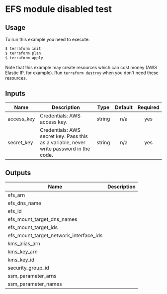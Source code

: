 # EFS module disabled test

## Usage

To run this example you need to execute:

```bash
$ terraform init
$ terraform plan
$ terraform apply
```

Note that this example may create resources which can cost money (AWS Elastic IP, for example). Run `terraform destroy` when you don't need these resources.

<!-- BEGINNING OF PRE-COMMIT-TERRAFORM DOCS HOOK -->
## Inputs

| Name | Description | Type | Default | Required |
|------|-------------|:----:|:-----:|:-----:|
| access\_key | Credentials: AWS access key. | string | n/a | yes |
| secret\_key | Credentials: AWS secret key. Pass this as a variable, never write password in the code. | string | n/a | yes |

## Outputs

| Name | Description |
|------|-------------|
| efs\_arn |  |
| efs\_dns\_name |  |
| efs\_id |  |
| efs\_mount\_target\_dns\_names |  |
| efs\_mount\_target\_ids |  |
| efs\_mount\_target\_network\_interface\_ids |  |
| kms\_alias\_arn |  |
| kms\_key\_arn |  |
| kms\_key\_id |  |
| security\_group\_id |  |
| ssm\_parameter\_arns |  |
| ssm\_parameter\_names |  |

<!-- END OF PRE-COMMIT-TERRAFORM DOCS HOOK -->

